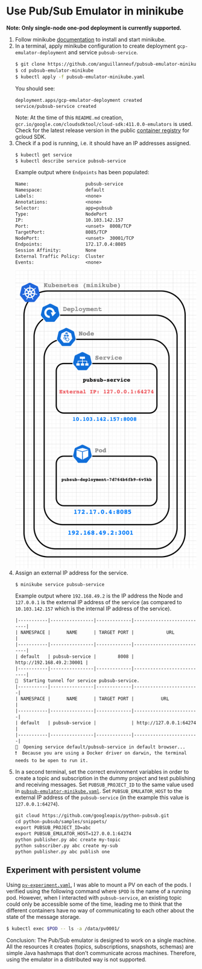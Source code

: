# Use Pub/Sub Emulator in minikube

**Note: Only single-node one-pod deployment is currently supported.**

1. Follow minikube [documentation] to install and start minikube.
2. In a terminal, apply minikube configuration to create deployment `gcp-emulator-deployment` and service `pubsub-service`.
   ```sh
   $ git clone https://github.com/anguillanneuf/pubsub-emulator-minikube.git
   $ cd pubsub-emulator-minikube
   $ kubectl apply -f pubsub-emulator-minikube.yaml
   ```
   You should see:
   ```
   deployment.apps/gcp-emulator-deployment created
   service/pubsub-service created
   ```
   Note: At the time of this `README.md` creation, `gcr.io/google.com/cloudsdktool/cloud-sdk:411.0.0-emulators` is used. Check for the latest release version in the public [container registry] for gcloud SDK.
3. Check if a pod is running, i.e. it should have an IP addresses assigned.
   ```
   $ kubectl get service
   $ kubectl describe service pubsub-service
   ```
   Example output where `Endpoints` has been populated:
   ```
   Name:                     pubsub-service
   Namespace:                default
   Labels:                   <none>
   Annotations:              <none>
   Selector:                 app=pubsub
   Type:                     NodePort
   IP:                       10.103.142.157
   Port:                     <unset>  8008/TCP
   TargetPort:               8085/TCP
   NodePort:                 <unset>  30001/TCP
   Endpoints:                172.17.0.4:8085
   Session Affinity:         None
   External Traffic Policy:  Cluster
   Events:                   <none>
   ```
   ![image](chart.png)
4. Assign an external IP address for the service.
   ```
   $ minikube service pubsub-service 
   ```
   Example output where `192.168.49.2` is the IP address the Node and `127.0.0.1` is the external IP address of the service (as compared to `10.103.142.157` which is the internal IP address of the service).
   ```
   |-----------|----------------|-------------|---------------------------|
   | NAMESPACE |      NAME      | TARGET PORT |            URL            |
   |-----------|----------------|-------------|---------------------------|
   | default   | pubsub-service |        8008 | http://192.168.49.2:30001 |
   |-----------|----------------|-------------|---------------------------|
   🏃  Starting tunnel for service pubsub-service.
   |-----------|----------------|-------------|------------------------|
   | NAMESPACE |      NAME      | TARGET PORT |          URL           |
   |-----------|----------------|-------------|------------------------|
   | default   | pubsub-service |             | http://127.0.0.1:64274 |
   |-----------|----------------|-------------|------------------------|
   🎉  Opening service default/pubsub-service in default browser...
   ❗  Because you are using a Docker driver on darwin, the terminal needs to be open to run it.
   ```
5. In a second terminal, set the correct environment variables in order to create a topic and subscription in the dummy project and test publishing and receiving messages. Set `PUBSUB_PROJECT_ID` to the same value used in [`pubsub-emulator-minikube.yaml`](pubsub-emulator-minikube.yaml). Set `PUBSUB_EMULATOR_HOST` to the external IP address of the `pubsub-service` (in the example this value is `127.0.0.1:64274`).
   ```
   git cloud https://github.com/googleapis/python-pubsub.git
   cd python-pubsub/samples/snippets/
   export PUBSUB_PROJECT_ID=abc
   export PUBSUB_EMULATOR_HOST=127.0.0.1:64274
   python publisher.py abc create my-topic
   python subscriber.py abc create my-sub
   python publisher.py abc publish one 
   ```

## Experiment with persistent volume

Using [`pv-experiment.yaml`](pv-experiment.yaml), I was able to mount a PV on each of the pods. I verified using the following command where `$POD` is the name of a running pod. However, when I interacted with `pubsub-service`, an existing topic could only be accessible some of the time, leading me to think that the different containers have no way of communicating to each other about the state of the message storage.

```sh
$ kubectl exec $POD -- ls -a /data/pv0001/
```

Conclusion: The Pub/Sub emulator is designed to work on a single machine. All the resources it creates (topics, subscriptions, snapshots, schemas) are simple Java hashmaps that don't communicate across machines. Therefore, using the emulator in a distributed way is not supported.

[documentation]: https://minikube.sigs.k8s.io/docs/start/
[container registry]: https://pantheon.corp.google.com/gcr/images/google.com:cloudsdktool/GLOBAL/cloud-sdk?gcrImageListsize=30
